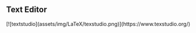 
<section id="editor">
  <div class="grid-wrapper">
    <!-- <div class="logo"></div> -->
    <h1>Text Editor</h1>
    <div data-markdown class="content" style="margin: auto;">
        [![textstudio](assets/img/LaTeX/texstudio.png)](https://www.texstudio.org/)
    </div>
  </div>
</section>
